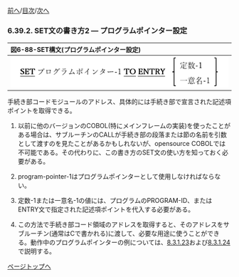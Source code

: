 <!--navi start1-->
[前へ](6-39-1.md)/[目次](https://opensourcecobol.github.io/markdown/TOC.html)/[次へ](6-39-3.md)
<!--navi end1-->
### 6.39.2. SET文の書き方2 ― プログラムポインター設定

|図6-88-SET構文(プログラムポインター設定)|
|:--|
|![alt text](Image/6-88.png)|

手続き部コードモジュールのアドレス、具体的には手続き部で宣言された記述項ポイントを取得できる。

1. 以前に他のバージョンのCOBOL(特にメインフレームの実装)を使ったことがある場合は、サブルーチンのCALLが手続き部の段落または節の名前を引数として渡すのを見たことがあるかもしれないが、opensource COBOLでは不可能である。その代わりに、この書き方のSET文の使い方を知っておく必要がある。

2. program-pointer-1はプログラムポインターとして使用しなければならない。

3. 定数-1または一意名-1の値には、プログラムのPROGRAM-ID、またはENTRY文で指定された記述項ポイントを代入する必要がある。

4. この方法で手続き部コード領域のアドレスを取得すると、そのアドレスをサブルーチン(通常はCで書かれる)に渡して、必要な用途に使うことができる。動作中のプログラムポインターの例については、[8.3.1.23](8-3-1.md#83123-call-cbl_error_proc-using-function-program-pointer)および[8.3.1.24](8-3-1.md#83124-call-cbl_exit_proc-using-function-program-pointer)で説明する。

<!--navi start2-->

[ページトップへ](6-39-2.md)
<!--navi end2-->
